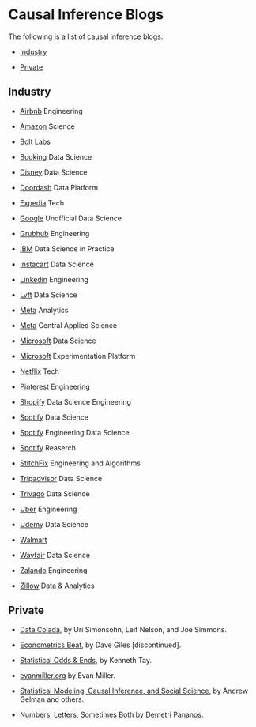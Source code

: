 # Causal Inference Blogs

The following is a list of causal inference blogs.

- [Industry](#industry)

- [Private](#private)



## Industry

- [Airbnb](https://medium.com/airbnb-engineering) Engineering

- [Amazon](https://www.amazon.science/) Science

- [Bolt](https://medium.com/bolt-labs) Labs

- [Booking](https://booking.ai/) Data Science

- [Disney](https://medium.com/disney-streaming/tagged/data-science) Data Science

- [Doordash](https://doordash.engineering/category/data-platform/) Data Platform

- [Expedia](https://medium.com/expedia-group-tech) Tech 

- [Google](https://www.unofficialgoogledatascience.com/) Unofficial Data Science

- [Grubhub](https://bytes.grubhub.com/engineering/home) Engineering 

- [IBM](https://medium.com/ibm-data-ai) Data Science in Practice

- [Instacart](https://tech.instacart.com/tagged/data-science) Data Science

- [Linkedin](https://engineering.linkedin.com/blog) Engineering

- [Lyft](https://eng.lyft.com/tagged/data-science) Data Science

- [Meta](https://medium.com/meta-analytics) Analytics

- [Meta](https://research.facebook.com/teams/central-applied-science/) Central Applied Science

- [Microsoft](https://medium.com/data-science-at-microsoft) Data Science

- [Microsoft](https://www.microsoft.com/en-us/research/group/experimentation-platform-exp/) Experimentation Platform

- [Netflix](https://netflixtechblog.com) Tech

- [Pinterest](https://medium.com/pinterest-engineering) Engineering

- [Shopify](https://shopify.engineering/topics/data-science-engineering) Data Science Engineering

- [Spotify](https://engineering.atspotify.com/category/data-science/) Data Science

- [Spotify](https://medium.com/spotify-insights/tagged/data-science) Engineering Data Science

- [Spotify](https://research.atspotify.com/) Reaserch

- [StitchFix](https://multithreaded.stitchfix.com/blog/) Engineering and Algorithms

- [Tripadvisor](https://www.tripadvisor.com/engineering/tag/data-science/) Data Science

- [Trivago](https://tech.trivago.com/categories/data-science) Data Science

- [Uber](https://www.uber.com/en-DE/blog/berlin/engineering/) Engineering

- [Udemy](https://medium.com/udemy-engineering/tagged/data-science) Data Science 

- [Walmart](https://medium.com/walmartglobaltech/tagged/data-science)

- [Wayfair](https://www.aboutwayfair.com/tag/data-science) Data Science

- [Zalando](https://engineering.zalando.com/) Engineering

- [Zillow](https://www.zillow.com/tech/data-analytics/) Data & Analytics





## Private

- [Data Colada](https://datacolada.org/), by Uri Simonsohn, Leif Nelson, and Joe Simmons.

- [Econometrics Beat](https://davegiles.blogspot.com/), by Dave Giles [discontinued].

- [Statistical Odds & Ends](https://statisticaloddsandends.wordpress.com/), by Kenneth Tay.

- [evanmiller.org](https://www.evanmiller.org/) by Evan Miller.

- [Statistical Modeling, Causal Inference, and Social Science](https://statmodeling.stat.columbia.edu/), by Andrew Gelman and others.

- [Numbers, Letters, Sometimes Both](https://dpananos.github.io/) by Demetri Pananos.
